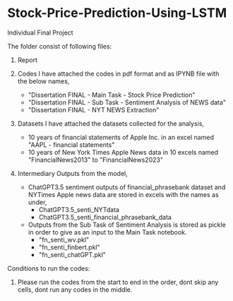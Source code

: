 # Stock-Price-Prediction-Using-LSTM
Individual Final Project

The folder consist of following files:
1. Report
2. Codes
I have attached the codes in pdf format and as IPYNB file with the below names, 
	- "Dissertation FINAL - Main Task - Stock Price Prediction"
	- "Dissertation FINAL - Sub Task - Sentiment Analysis of NEWS data"
	- "Dissertation FINAL - NYT NEWS Extraction"

3. Datasets
I have attached the datasets collected for the analysis, 
	- 10 years of financial statements of Apple Inc. in an excel named "AAPL - financial statements"
	- 10 years of New York Times Apple News data in 10 excels named "FinancialNews2013" to "FinancialNews2023"

4. Intermediary Outputs from the model,
	- ChatGPT3.5 sentiment outputs of financial_phrasebank dataset and NYTimes Apple news data are stored in excels with the names as under,
		- ChatGPT3.5_senti_NYTdata
		- ChatGPT3.5_senti_financial_phrasebank_data
	- Outputs from the Sub Task of Sentiment Analysis is stored as pickle in order to give as an input to the Main Task notebook.
		- "fn_senti_wv.pkl"
		- "fn_senti_finbert.pkl"
		- "fn_senti_chatGPT.pkl"


Conditions to run the codes:
1. Please run the codes from the start to end in the order, dont skip any cells, dont run any codes in the middle.
